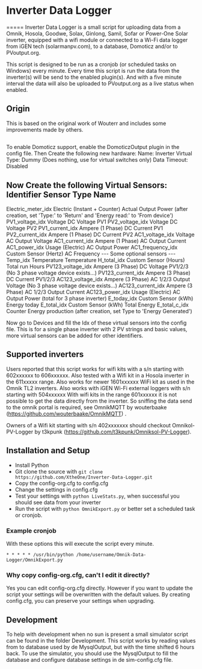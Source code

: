 # Inverter Data Logger
=====
Inverter Data Logger is a small script for uploading data from a 
Omnik, Hosola, Goodwe, Solax, Ginlong, Samil, Sofar or Power-One
Solar inverter, equipped with a wifi module or connected to a Wi-Fi data logger
from iGEN tech (solarmanpv.com), to a database, Domoticz and/or to PVoutput.org.

This script is designed to be run as a cronjob (or scheduled tasks on Windows) every minute.
Every time this script is run the data from the inverter(s) will be send to the enabled plugin(s).
And with a five minute interval the data will also be uploaded to PVoutput.org as a live status when enabled.

## Origin
This is based on the original work of Wouterr and includes some improvements made by others.

##
To enable Domoticz support, enable the DomoticzOutput plugin in the config file.
Then Create the following new hardware:
Name: Inverter Virtual
Type: Dummy (Does nothing, use for virtual switches only)
Data Timeout: Disabled

Now Create the following Virtual Sensors:
Identifier                     Sensor Type                   Name
---------------------------------------------------------------------------------
Electric_meter_idx             Electric (Instant + Counter)  Actual Output Power (after creation, set 'Type:' to 'Return' and 'Energy read:' to 'From device')
PV1_voltage_idx                Voltage                       DC Voltage PV1
PV2_voltage_idx                Voltage                       DC Voltage PV2
PV1_current_idx                Ampere (1 Phase)              DC Current PV1
PV2_current_idx                Ampere (1 Phase)              DC Current PV2
AC1_voltage_idx                Voltage                       AC Output Voltage
AC1_current_idx                Ampere (1 Phase)              AC Output Current
AC1_power_idx                  Usage (Electric)              AC Output Power
AC1_frequency_idx              Custom Sensor (Hertz)         AC Frequency
--- Some optional sensors ---
Temp_idx                       Temperature                   Temperature
H_total_idx                    Custom Sensor (Hours)         Total run Hours
PV123_voltage_idx              Ampere (3 Phase)              DC Voltage PV1/2/3 (No 3 phase voltage device exists...)
PV123_current_idx              Ampere (3 Phase)              DC Current PV1/2/3
AC123_voltage_idx              Ampere (3 Phase)              AC 1/2/3 Output Voltage (No 3 phase voltage device exists...)
AC123_current_idx              Ampere (3 Phase)              AC 1/2/3 Output Current
AC123_power_idx                Usage (Electric)              AC Output Power (total for 3 phase inverter)
E_today_idx                    Custom Sensor (kWh)           Energy today
E_total_idx                    Custom Sensor (kWh)           Total Energy
E_total_c_idx                  Counter                       Energy production (after creation, set Type to 'Energy Generated')

Now go to Devices and fill the Idx of these virtual sensors into the config file.
This is for a single phase inverter with 2 PV strings and basic values, more virtual sensors can be added for other identifiers.

## Supported inverters
Users reported that this script works for wifi kits with a s/n starting with
602xxxxxx to 606xxxxxx. Also tested with a Wifi kit in a Hosola inverter in the 611xxxxx range.
Also works for newer 1601xxxxxx WiFi kit as used in the Omnik TL2 inverters.
Also works with iGEN Wi-Fi external loggers with s/n starting with 504xxxxxx
With wifi kits in the range 601xxxxxx it is not
possible to get the data directly from the inverter. So sniffing the data send
to the omnik portal is required, see OmnikMQTT by wouterbaake
(https://github.com/wouterbaake/OmnikMQTT) .

Owners of a Wifi kit starting with s/n 402xxxxxxx should checkout
Omnikol-PV-Logger by t3kpunk (https://github.com/t3kpunk/Omniksol-PV-Logger).

## Installation and Setup

* Install Python
* Git clone the source with `git clone https://github.com/XtheOne/Inverter-Data-Logger.git`
* Copy the config-org.cfg to config.cfg
* Change the settings in config.cfg
* Test your settings with `python LiveStats.py`, when successful you should see
data from your inverter
* Run the script with `python OmnikExport.py` or better set a scheduled task or 
cronjob.

### Example cronjob
With these options this will execute the script every minute.

`* * * * * /usr/bin/python /home/username/Omnik-Data-Logger/OmnikExport.py`

### Why copy config-org.cfg, can't I edit it directly?
Yes you can edit config-org.cfg directly. However if you want to update the 
script your settings will be overwritten with the default values. By creating 
config.cfg, you can preserve your settings when upgrading.

## Development
To help with development when no sun is present a small simulator script can be
found in the folder Development. This script works by reading values from to
database used by de MysqlOutput, but with the time shifted 6 hours back. To use
the simulator, you should use the MysqlOutput to fill the database and configure
database settings in de sim-config.cfg file.
